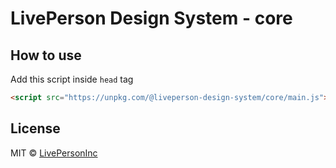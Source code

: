 # LivePerson Design System - core

## How to use

Add this script inside `head` tag

```html
<script src="https://unpkg.com/@liveperson-design-system/core/main.js"></script>
```

## License

MIT © [LivePersonInc](https://github.com/LivePersonInc)

